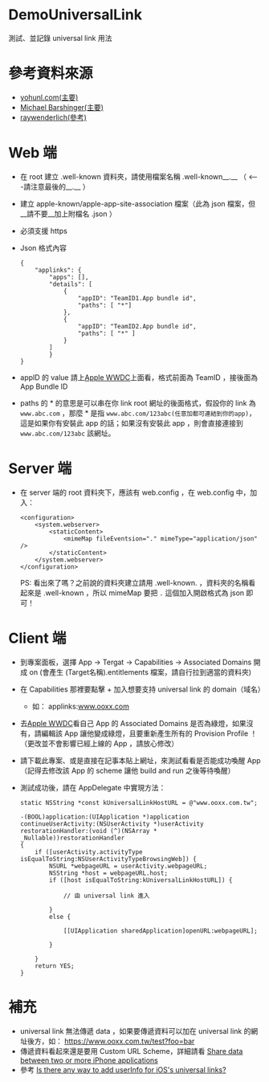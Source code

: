 # DemoUniversalLink

測試、並記錄 universal link 用法

# 參考資料來源

- [yohunl.com(主要)](https://yohunl.com/ios-universal-links-tong-yong-lian-jie/)
- [Michael Barshinger(主要)](https://medium.com/@barsh/my-first-date-with-ios-universal-links-90dfabc88bb8#.qu6q9qwd0)
- [raywenderlich(參考)](https://www.raywenderlich.com/84174/ios-8-handoff-tutorial)

# Web 端 
- 在 root 建立 .well-known 資料夾，請使用檔案名稱 .well-known__.__   （ <---請注意最後的__.__ ）
- 建立 apple-known/apple-app-site-association 檔案（此為 json 檔案，但__請不要__加上附檔名 .json ）
- 必須支援 https
- Json 格式內容

    ```
    {
        "applinks": {
            "apps": [],
            "details": [
                {
                    "appID": "TeamID1.App bundle id",
                    "paths": [ "*"]
                },
                {
                    "appID": "TeamID2.App bundle id",
                    "paths": [ "*" ]
                } 
            ]
            }
    }
    ```
- appID 的 value 請上[Apple WWDC](https://developer.apple.com/account/)上面看，格式前面為 TeamID ，接後面為 App Bundle ID
- paths 的 * 的意思是可以串在你 link root 網址的後面格式，假設你的 link 為 ```www.abc.com``` ，那麼 * 是指 ```www.abc.com/123abc(任意加都可連結到你的app)```，這是如果你有安裝此 app 的話；如果沒有安裝此 app ，則會直接連接到 ```www.abc.com/123abc``` 該網址。


# Server 端
- 在 server 端的 root 資料夾下，應該有 web.config ，在 web.config 中，加入：

    ```
    <configuration>
        <system.webserver>
            <staticContent>
                <mimeMap fileEventsion="." mimeType="application/json" />
            </staticContent>
        </system.webserver>
    </configuration>
    ```
    PS: 看出來了嗎？之前說的資料夾建立請用 .well-known. ，資料夾的名稱看起來是 .well-known ，所以 mimeMap 要把 ```.``` 這個加入開啟格式為 json 即可！


# Client 端

- 到專案面板，選擇 App -> Tergat -> Capabilities -> Associated Domains 開成 on (會產生 (Target名稱).entitlements 檔案，請自行拉到適當的資料夾)
- 在 Capabilities 那裡要點擊 + 加入想要支持 universal link 的 domain（域名）
    - 如： applinks:www.ooxx.com
- 去[Apple WWDC](https://developer.apple.com/account/)看自己 App 的 Associated Domains 是否為綠燈，如果沒有，請編輯該 App 讓他變成綠燈，且要重新產生所有的 Provision Profile ！（更改並不會影響已經上線的 App ，請放心修改）
- 請下載此專案、或是直接在記事本貼上網址，來測試看看是否能成功喚醒 App（記得去修改該 App 的 scheme 讓他 build and run 之後等待喚醒）
- 測試成功後，請在 AppDelegate 中實現方法：
    
    ```
    static NSString *const kUniversalLinkHostURL = @"www.ooxx.com.tw";
    
    -(BOOL)application:(UIApplication *)application 
    continueUserActivity:(NSUserActivity *)userActivity 
    restorationHandler:(void (^)(NSArray * _Nullable))restorationHandler
    {
        if ([userActivity.activityType isEqualToString:NSUserActivityTypeBrowsingWeb]) {
            NSURL *webpageURL = userActivity.webpageURL;
            NSString *host = webpageURL.host;
            if ([host isEqualToString:kUniversalLinkHostURL]) {
                
                // 由 universal link 進入
                
            }
            else {
                
                [[UIApplication sharedApplication]openURL:webpageURL];
                
            }
            
        }
        return YES;
    }

    ```
    
# 補充
- universal link 無法傳遞 data ，如果要傳遞資料可以加在 universal link 的網址後方，如： https://www.ooxx.com.tw/test?foo=bar
- 傳遞資料看起來還是要用 Custom URL Scheme，詳細請看 [Share data between two or more iPhone applications](http://stackoverflow.com/questions/9425706/share-data-between-two-or-more-iphone-applications)
- 參考 [Is there any way to add userInfo for iOS's universal links?](http://stackoverflow.com/questions/37388095/is-there-any-way-to-add-userinfo-for-ioss-universal-links)
